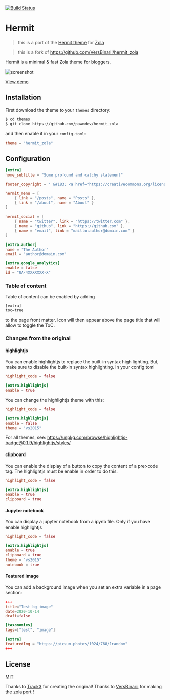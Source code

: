 [![Build Status](https://travis-ci.org/VersBinarii/hermit_zola.svg?branch=master)](https://travis-ci.org/VersBinarii/hermit_zola)

# Hermit 

> this is a port of the [Hermit theme](https://github.com/Track3/hermit) for [Zola](https://www.getzola.org/)

> this is a fork of https://github.com/VersBinarii/hermit_zola

Hermit is a  minimal & fast Zola theme for bloggers.

![screenshot](hermit_zola.png)

[View demo](https://versbinarii.gitlab.io/blog/)

## Installation

First download the theme to your `themes` directory:

```bash
$ cd themes
$ git clone https://github.com/pawndev/hermit_zola
```
and then enable it in your `config.toml`:

```toml
theme = "hermit_zola"
```

## Configuration

```toml
[extra]
home_subtitle = "Some profound and catchy statement"

footer_copyright = ' &#183; <a href="https://creativecommons.org/licenses/by-nc/4.0/" target="_blank" rel="noopener">CC BY-NC 4.0</a>'

hermit_menu = [
    { link = "/posts", name = "Posts" },
    { link = "/about", name = "About" }
]

hermit_social = [
    { name = "twitter", link = "https://twitter.com" },
    { name = "github", link = "https://github.com" },
    { name = "email", link = "mailto:author@domain.com" }
]

[extra.author]
name = "The Author"
email = "author@domain.com"

[extra.google_analytics]
enable = false
id = "UA-4XXXXXXX-X"
```

### Table of content
Table of content can be enabled by adding 
```
[extra]
toc=true
```
to the page front matter. Icon will then appear above the page title that will
allow to toggle the ToC.

### Changes from the original

#### highlightjs

You can enable highlightjs to replace the built-in syntax high lighting.
But, make sure to disable the built-in syntax highlighting.
In your config.toml


```toml
highlight_code = false

[extra.highlightjs]
enable = true
```

You can change the highlightjs theme with this:

```toml
highlight_code = false

[extra.highlightjs]
enable = false
theme = "vs2015"
```

For all themes, see: https://unpkg.com/browse/highlightjs-badge@0.1.9/highlightjs/styles/

#### clipboard

You can enable the display of a button to copy the content of a pre>code tag.
The highlightjs must be enable in order to do this.

```toml
highlight_code = false

[extra.highlightjs]
enable = true
clipboard = true
```

#### Jupyter notebook

You can display a jupyter notebook from a ipynb file. Only if you have enable highlightjs

```toml
highlight_code = false

[extra.highlightjs]
enable = true
clipboard = true
theme = "vs2015"
notebook = true
```

#### Featured image

You can add a background image when you set an extra variable in a page section:

```toml
+++
title="Test bg image"
date=2020-10-14
draft=false

[taxonomies]
tags=["test", "image"]

[extra]
featuredImg = "https://picsum.photos/1024/768/?random"
+++
```

## License

[MIT](LICENSE)

Thanks to [Track3](https://github.com/Track3) for creating the original!
Thanks to [VersBinarii](https://github.com/VersBinarii) for making the zola port !